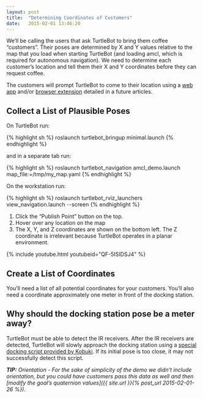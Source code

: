 ```yaml
---
layout: post
title:  "Determining Coordinates of Customers"
date:   2015-02-01 13:46:20
---
```


We’ll be calling the users that ask TurtleBot to bring them coffee “customers”. Their poses are determined by X and Y values relative to the map that you load when starting TurtleBot (and loading amcl, which is required for autonomous navigation). We need to determine each customer’s location and tell them their X and Y coordinates before they can request coffee.

The customers will prompt TurtleBot to come to their location using a [web app](http://learn.turtlebot.com/2015/02/01/24/) and/or [browser extension](http://learn.turtlebot.com/2015/02/01/21/) detailed in a future articles.

## Collect a List of Plausible Poses

On TurtleBot run:

{% highlight sh %}
roslaunch turtlebot_bringup minimal.launch
{% endhighlight %}

and in a separate tab run:

{% highlight sh %}
roslaunch turtlebot_navigation amcl_demo.launch map_file:=/tmp/my_map.yaml
{% endhighlight %}

On the workstation run:

{% highlight sh %}
roslaunch turtlebot_rviz_launchers view_navigation.launch --screen
{% endhighlight %}

1. Click the “Publish Point” button on the top.
2. Hover over any location on the map
3. The X, Y, and Z coordinates are shown on the bottom left. The Z coordinate is irrelevant because TurtleBot operates in a planar environment.

{% include youtube.html youtubeid="QF-5ISIDSJ4" %}

## Create a List of Coordinates

You’ll need a list of all potential coordinates for your customers. You’ll also need a coordinate approximately one meter in front of the docking station.

## Why should the docking station pose be a meter away?

TurtleBot must be able to detect the IR receivers. After the IR receivers are detected, TurtleBot will slowly approach the docking station using a [special docking script provided by Kobuki](http://wiki.ros.org/kobuki/Tutorials/Testing%20Automatic%20Docking). If its initial pose is too close, it may not successfully detect this script.

***TIP:** Orientation - For the sake of simplicity of the demo we didn’t include orientation, but you could have customers pass this data as well and then [modify the goal’s quaternion values]({{ site.url }}{% post_url 2015-02-01-26 %}).*